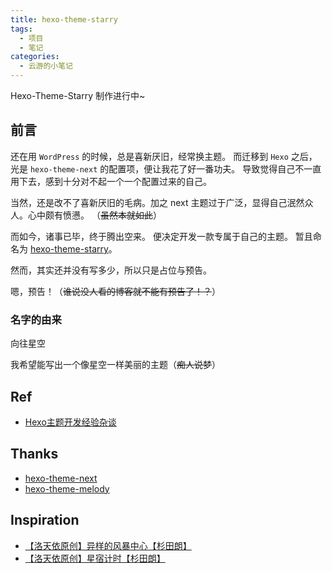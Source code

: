 ```yaml
---
title: hexo-theme-starry
tags:
  - 项目
  - 笔记
categories:
  - 云游的小笔记
---
```


Hexo-Theme-Starry 制作进行中~

## 前言

还在用 `WordPress` 的时候，总是喜新厌旧，经常换主题。
而迁移到 `Hexo` 之后，光是 `hexo-theme-next` 的配置项，便让我花了好一番功夫。
导致觉得自己不一直用下去，感到十分对不起一个一个配置过来的自己。

当然，还是改不了喜新厌旧的毛病。加之 next 主题过于广泛，显得自己泯然众人。心中颇有愤懑。
（~~虽然本就如此~~）

而如今，诸事已毕，终于腾出空来。
便决定开发一款专属于自己的主题。
暂且命名为 [hexo-theme-starry](https://github.com/YunYouJun/hexo-theme-starry)。

然而，其实还并没有写多少，所以只是占位与预告。

嗯，预告！（~~谁说没人看的博客就不能有预告了！？~~）

<!-- more -->

### 名字的由来

向往星空

我希望能写出一个像星空一样美丽的主题（~~痴人说梦~~）

## Ref

- [Hexo主题开发经验杂谈](https://molunerfinn.com/make-a-hexo-theme/)

## Thanks

- [hexo-theme-next](https://github.com/theme-next/hexo-theme-next)
- [hexo-theme-melody](https://github.com/Molunerfinn/hexo-theme-melody)

## Inspiration

- [【洛天依原创】异样的风暴中心【杉田朗】](https://www.bilibili.com/video/av4018008)
- [【洛天依原创】星宿计时【杉田朗】](https://www.bilibili.com/video/av7036967)